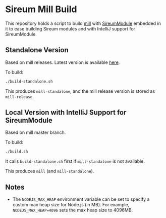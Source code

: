 # Sireum Mill Build

This repository holds a script to build [mill](https://github.com/lihaoyi/mill)
with [SireumModule](sireum/src/org/sireum/mill/SireumModule.scala) embedded in it to
ease building Sireum modules and with IntelliJ support for SireumModule.

## Standalone Version

Based on mill releases. 
Latest version is available [here](http://files.sireum.org/mill-standalone).

To build:

```bash
./build-standalone.sh
```

This produces `mill-standalone`, and the mill release version is stored as 
`mill-release`.

## Local Version with IntelliJ Support for SireumModule

Based on mill master branch.

To build:

```bash
./build.sh
```

It calls `build-standalone.sh` first if `mill-standalone` is not available.

This produces `mill` (and `mill-standalone`).


## Notes

* The `NODEJS_MAX_HEAP` environment variable can be set to specify a custom max heap size for Node.js (in MB).
  For example, `NODEJS_MAX_HEAP=4096` sets the max heap size to 4096MB.